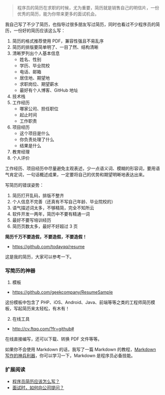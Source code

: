 > 程序员的简历在求职的时候，尤为重要，简历就是销售自己的明信片，一份优秀的简历，能为你带来更多的面试机会。

我自己写了不少了简历，也指导过很多朋友写过简历，同时也看过不少程序员的简历，一份好的简历应该这么写：

1. 简历的格式推荐使用 PDF，兼容性强且不易乱序
2. 简历的排版要简单明了、一目了然、结构清晰
3. 清晰罗列出个人基本信息
   - 姓名、性别
   - 学历、毕业院校
   - 电话、邮箱
   - 居住地、期望地
   - 求职岗位、期望薪水
   - 最好有个人博客、GitHub 地址
4. 技术栈
5. 工作经历
   - 哪家公司、担任职位
   - 起止时间
   - 工作职责
6. 项目经历
   - 这个项目是什么
   - 你负责处理了什么
   - 结果是什么
7. 教育经理
8. 个人评价

工作经历、项目经历中尽量避免主观表述，少一点语义词、模糊的形容词，要用语气肯定词，一句话概述成果，一定要将自己的优势和期望明晰地表达出来。

写简历的错误姿势：

1. 简历打开乱码，排版不整齐
2. 个人信息不完善（还真有不写自己年龄、毕业院校的）
3. 语气描述词太多，不够精简，完全不知所云
4. 软件开发一两年，简历中不要有精通一词
5. 最好不要写培训经历
6. 简历页数太多，最好不好超过 3 页

**简历千万不要造假，不要造假，不要造假！**

- https://github.com/todayqq/resume

这是我的简历，大家可以参考一下。

### 写简历的神器

1. 模板

- https://github.com/geekcompany/ResumeSample

这份模板中包含了 PHP、iOS、Android、Java、前端等等之类的工程师简历模板，写起简历来太轻松，有木有！

2. 在线工具

- http://cv.ftqq.com/?fr=github#

在线直接编写，还可以下载、转换 PDF 文件等等。

如果你不会使用 Markdown 的话，我写了一篇 Markdown 的教程，[Markdown 写作的神兵利器](https://www.jianshu.com/p/9f900104f17c)，你可以学习一下，Markdown 是程序员必备技能。

### 扩展阅读

- [程序员简历应该怎么写？](https://www.zhihu.com/question/25002833)
- [面试时，如何向公司提问？](http://www.ruanyifeng.com/blog/2012/08/questions_you_need_to_ask_in_an_interview.html)